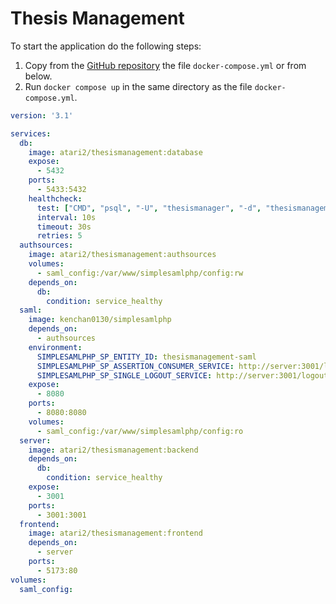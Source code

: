 # Thesis Management

To start the application do the following steps:

1. Copy from the [GitHub repository](https://github.com/Polito-Software-Engineering-2-Group-10/ThesisManagement/blob/docker/docker-compose.yml) the file `docker-compose.yml` or from below.
2. Run `docker compose up` in the same directory as the file `docker-compose.yml`.  

```yaml
version: '3.1'

services:
  db:
    image: atari2/thesismanagement:database
    expose:
      - 5432
    ports:
      - 5433:5432
    healthcheck:
      test: ["CMD", "psql", "-U", "thesismanager", "-d", "thesismanagement", "-c", "SELECT * FROM student, teacher LIMIT 1"]
      interval: 10s
      timeout: 30s
      retries: 5
  authsources:
    image: atari2/thesismanagement:authsources
    volumes:
      - saml_config:/var/www/simplesamlphp/config:rw
    depends_on:
      db:
        condition: service_healthy
  saml:
    image: kenchan0130/simplesamlphp
    depends_on:
      - authsources
    environment:
      SIMPLESAMLPHP_SP_ENTITY_ID: thesismanagement-saml
      SIMPLESAMLPHP_SP_ASSERTION_CONSUMER_SERVICE: http://server:3001/login/callback
      SIMPLESAMLPHP_SP_SINGLE_LOGOUT_SERVICE: http://server:3001/logout/callback
    expose:
      - 8080
    ports:
      - 8080:8080
    volumes:
      - saml_config:/var/www/simplesamlphp/config:ro
  server:
    image: atari2/thesismanagement:backend
    depends_on:
      db:
        condition: service_healthy
    expose:
      - 3001
    ports:
      - 3001:3001
  frontend:
    image: atari2/thesismanagement:frontend
    depends_on:
      - server
    ports:
      - 5173:80
volumes:
  saml_config:
```
